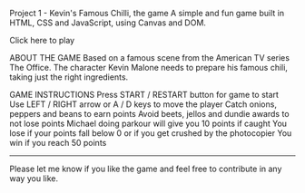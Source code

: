 Project 1 - Kevin's Famous Chilli, the game
A simple and fun game built in HTML, CSS and JavaScript, using Canvas and DOM.

Click here to play

ABOUT THE GAME
Based on a famous scene from the American TV series The Office. The character Kevin Malone needs to prepare his famous chili, taking just the right ingredients.

GAME INSTRUCTIONS
Press START / RESTART button for game to start
Use LEFT / RIGHT arrow or A / D keys to move the player
Catch onions, peppers and beans to earn points
Avoid beets, jellos and dundie awards to not lose points
Michael doing parkour will give you 10 points if caught
You lose if your points fall below 0 or if you get crushed by the photocopier
You win if you reach 50 points

___________________________________________________
Please let me know if you like the game and feel free to contribute in any way you like.